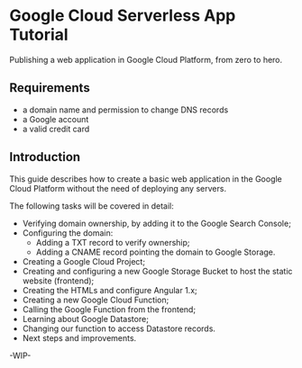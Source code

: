 # Google Cloud Serverless App Tutorial

Publishing a web application in Google Cloud Platform, from zero to hero.

## Requirements

* a domain name and permission to change DNS records
* a Google account
* a valid credit card

## Introduction

This guide describes how to create a basic web application in the Google Cloud Platform without the need of deploying any servers.

The following tasks will be covered in detail:

* Verifying domain ownership, by adding it to the Google Search Console;
* Configuring the domain:
  * Adding a TXT record to verify ownership;
  * Adding a CNAME record pointing the domain to Google Storage.
* Creating a Google Cloud Project;
* Creating and configuring a new Google Storage Bucket to host the static website (frontend);
* Creating the HTMLs and configure Angular 1.x;
* Creating a new Google Cloud Function;
* Calling the Google Function from the frontend;
* Learning about Google Datastore;
* Changing our function to access Datastore records.
* Next steps and improvements.

-WIP-
